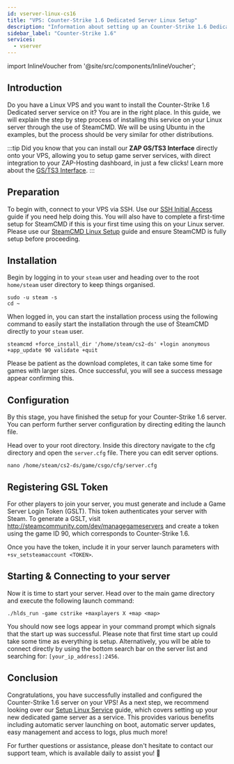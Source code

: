 ```yaml
---
id: vserver-linux-cs16
title: "VPS: Counter-Strike 1.6 Dedicated Server Linux Setup"
description: "Information about setting up an Counter-Strike 1.6 Dedicated Server on a Linux VPS from ZAP-Hosting "
sidebar_label: "Counter-Strike 1.6"
services:
  - vserver
---
```


import InlineVoucher from '@site/src/components/InlineVoucher';

## Introduction
Do you have a Linux VPS and you want to install the Counter-Strike 1.6 Dedicated server service on it? You are in the right place. In this guide, we will explain the step by step process of installing this service on your Linux server through the use of SteamCMD. We will be using Ubuntu in the examples, but the process should be very similar for other distributions.

:::tip
Did you know that you can install our **ZAP GS/TS3 Interface** directly onto your VPS, allowing you to setup game server services, with direct integration to your ZAP-Hosting dashboard, in just a few clicks! Learn more about the [GS/TS3 Interface](vserver-linux-gs-interface.md).
:::

<InlineVoucher />

## Preparation

To begin with, connect to your VPS via SSH. Use our [SSH Initial Access](vserver-linux-ssh.md) guide if you need help doing this. You will also have to complete a first-time setup for SteamCMD if this is your first time using this on your Linux server. Please use our [SteamCMD Linux Setup](vserver-linux-steamcmd.md) guide and ensure SteamCMD is fully setup before proceeding.

## Installation

Begin by logging in to your `steam` user and heading over to the root `home/steam` user directory to keep things organised.
```
sudo -u steam -s
cd ~
```

When logged in, you can start the installation process using the following command to easily start the installation through the use of SteamCMD directly to your `steam` user.
```
steamcmd +force_install_dir '/home/steam/cs2-ds' +login anonymous +app_update 90 validate +quit
```

Please be patient as the download completes, it can take some time for games with larger sizes. Once successful, you will see a success message appear confirming this.

## Configuration

By this stage, you have finished the setup for your Counter-Strike 1.6 server. You can perform further server configuration by directing editing the launch file.

Head over to your root directory. Inside this directory navigate to the cfg directory and open the `server.cfg` file. There you can edit server options.
```
nano /home/steam/cs2-ds/game/csgo/cfg/server.cfg
```

## Registering GSL Token

For other players to join your server, you must generate and include a Game Server Login Token (GSLT). This token authenticates your server with Steam. To generate a GSLT, visit http://steamcommunity.com/dev/managegameservers and create a token using the game ID 90, which corresponds to Counter-Strike 1.6.

Once you have the token, include it in your server launch parameters with `+sv_setsteamaccount <TOKEN>`. 

## Starting & Connecting to your server

Now it is time to start your server. Head over to the main game directory and execute the following launch command:
```
./hlds_run -game cstrike +maxplayers X +map <map>
```

You should now see logs appear in your command prompt which signals that the start up was successful. Please note that first time start up could take some time as everything is setup. Alternatively, you will be able to connect directly by using the bottom search bar on the server list and searching for: `[your_ip_address]:2456`.


## Conclusion

Congratulations, you have successfully installed and configured the Counter-Strike 1.6 server on your VPS! As a next step, we recommend looking over our [Setup Linux Service](vserver-linux-create-gameservice.md) guide, which covers setting up your new dedicated game server as a service. This provides various benefits including automatic server launching on boot, automatic server updates, easy management and access to logs, plus much more!

For further questions or assistance, please don't hesitate to contact our support team, which is available daily to assist you! 🙂

<InlineVoucher />
